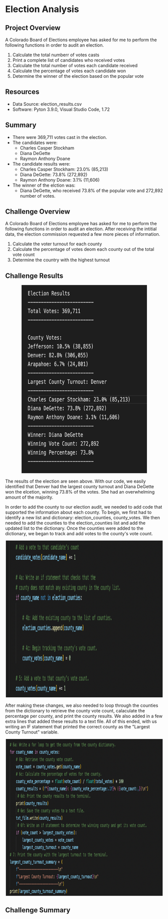 # Election Analysis 

## Project Overview 
A Colorado Board of Elections employee has asked for me to perform the following functions in order to audit an election. 
  1. Calculate the total numberr of votes casts
  2. Print a complete list of candidates who received votes
  3. Calculate the total number of votes each candidate received 
  4. Calculate the percentage of votes each candidate won
  5. Determine the winner of the election based on the popular vote 
  
## Resources 
  * Data Source: election_results.csv
  * Software: Pyton 3.9.0, Visual Studio Code, 1.72
  
## Summary 
  * There were 369,711 votes cast in the election. 
  * The candidates were: 
    * Charles Casper Stockham
    * Diana DeGette 
    * Raymon Anthony Doane
  * The candidate results were:
    * Charles Casper Stockham: 23.0% (85,213)
    * Diana DeGette: 73.8% (272,892)
    * Raymon Anthony Doane: 3.1% (11,606) 
  * The winner of the elction was: 
    * Diana DeGette, who received 73.8% of the popular vote and 272,892 number of votes. 
    
 ## Challenge Overview 
 A Colorado Board of Elections employee has asked for me to perform the following functions in order to audit an election. After receiving the intitial data, the election commission requested a few more pieces of information. 
  1. Calculate the voter turnout for each county
  2. Calculate the percentage of votes deom each county out of the total vote count
  3. Determine the country with the highest turnout
  
  ## Challenge Results 
  <p align="center">
  <img width="400" height="600" src="https://github.com/jcarter211/election-analysis/blob/main/Supporting%20Materials/Election_Results.png">
</p>

 The results of the election are seen above. With our code, we easily identified that Denver had the largest county turnout and Diana DeGette won the elcetion, winning 73.8% of the votes. She had an overwhelming amount of the majority. 
 
 In order to add the county to our election audit, we needed to add code that supported the information about each county. To begin, we first had to identify a new list and dictionary: election_counties, county_votes. We then needed to add the counties to the election_counties list and add the updated list to the dictionary. Once the counties were added to the dictionary, we began to track and add votes to the county's vote count. 
 
 <p align="center">
  <img width="500" height="500" src="https://github.com/jcarter211/election-analysis/blob/main/Supporting%20Materials/Tracking_Vote_Count.png">
</p>

After making these changes, we also needed to loop through the counties from the dictionary to retrieve the county vote count, calaculate the percentage per county, and print the county results. We also added in a few extra lines that added these results to a text file. All of this ended, with us writing an IF statement that printed the correct county as the "Largest County Turnout" variable. 

 <p align="center">
  <img width="500" height="500" src="https://github.com/jcarter211/election-analysis/blob/main/Supporting%20Materials/Looping_through_counties.png">
</p>

 ## Challenge Summary 
 
